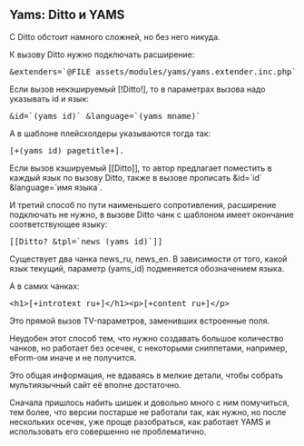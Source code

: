 
<meta http-equiv="Content-Type" content="text/html; charset=utf-8">
<h2>Yams: Ditto и YAMS</h2>

<p>С Ditto обстоит намного сложней, но без него никуда.</p>
<p>К вызову Ditto нужно подключать расширение:</p>
<pre class="brush: html;">&extenders=`@FILE assets/modules/yams/yams.extender.inc.php`</pre>
<p>Если вызов некэшируемый [!Ditto!], то в параметрах вызова надо указывать id и язык:</p>
<pre class="brush: html;">&id=`(yams_id)` &language=`(yams_mname)`</pre>
<p>А в шаблоне плейсхолдеры указываются тогда так:</p>
<pre class="brush: html;">[+(yams_id)_pagetitle+].</pre>
<p>Если вызов кэшируемый [[Ditto]], то автор предлагает поместить в каждый язык по вызову Ditto, также в вызове прописать &id=`id` &language=`имя языка`.</p>
<p>И третий способ по пути наименьшего сопротивления, расширение подключать не нужно, в вызове Ditto чанк с шаблоном имеет окончание соответствующее языку:</p>
<pre class="brush: html;">[[Ditto? &tpl=`news_(yams_id)`]]</pre>
<p>Существует два чанка news_ru, news_en. В зависимости от того, какой язык текущий, параметр (yams_id) подменяется обозначением языка.</p>
<p>А в самих чанках:</p>
<pre class="brush: html;">&lt;h1>[+introtext_ru+]&lt;/h1>&lt;p>[+content_ru+]&lt;/p></pre>
<p>Это прямой вызов TV-параметров, заменивших встроенные поля.</p>
<p>Неудобен этот способ тем, что нужно создавать большое количество чанков, но работает без осечек, с некоторыми сниппетами, например, eForm-ом иначе и не получится.</p>
<p>Это общая информация, не вдаваясь в мелкие детали, чтобы собрать мультиязычный сайт её вполне достаточно.</p>
<p>Сначала пришлось набить шишек и довольно много с ним помучиться, тем более, что версии постарше не работали так, как нужно, но после нескольких осечек, уже проще разобраться, как работает YAMS и использовать его совершенно не проблематично.</p>